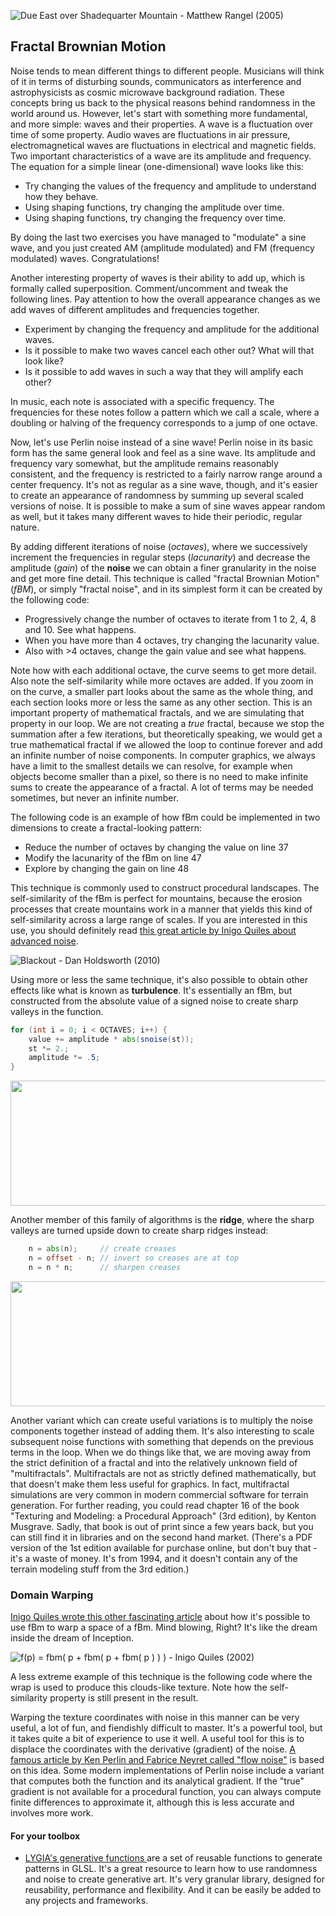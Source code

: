 ![Due East over Shadequarter Mountain - Matthew Rangel (2005) ](rangel.jpg)

## Fractal Brownian Motion

Noise tends to mean different things to different people. Musicians will think of it in terms of disturbing sounds, communicators as interference and astrophysicists as cosmic microwave background radiation. These concepts bring us back to the physical reasons behind randomness in the world around us. However, let's start with something more fundamental, and more simple: waves and their properties. A wave is a fluctuation over time of some property. Audio waves are fluctuations in air pressure, electromagnetical waves are fluctuations in electrical and magnetic fields. Two important characteristics of a wave are its amplitude and frequency. The equation for a simple linear (one-dimensional) wave looks like this:

<div class="simpleFunction" data="
float amplitude = 1.;
float frequency = 1.;
y = amplitude * sin(x * frequency);
"></div>

* Try changing the values of the frequency and amplitude to understand how they behave.
* Using shaping functions, try changing the amplitude over time.
* Using shaping functions, try changing the frequency over time.

By doing the last two exercises you have managed to "modulate" a sine wave, and you just created AM (amplitude modulated) and FM (frequency modulated) waves. Congratulations!

Another interesting property of waves is their ability to add up, which is formally called superposition. Comment/uncomment and tweak the following lines. Pay attention to how the overall appearance changes as we add waves of different amplitudes and frequencies together.

<div class="simpleFunction" data="
float amplitude = 1.;
float frequency = 1.;
y = sin(x * frequency);
float t = 0.01*(-u_time*130.0);
y += sin(x*frequency*2.1 + t)*4.5;
y += sin(x*frequency*1.72 + t*1.121)*4.0;
y += sin(x*frequency*2.221 + t*0.437)*5.0;
y += sin(x*frequency*3.1122+ t*4.269)*2.5;
y *= amplitude*0.06;
"></div>

* Experiment by changing the frequency and amplitude for the additional waves.
* Is it possible to make two waves cancel each other out? What will that look like?
* Is it possible to add waves in such a way that they will amplify each other?

In music, each note is associated with a specific frequency. The frequencies for these notes follow a pattern which we call a scale, where a doubling or halving of the frequency corresponds to a jump of one octave.

Now, let's use Perlin noise instead of a sine wave! Perlin noise in its basic form has the same general look and feel as a sine wave. Its amplitude and frequency vary somewhat, but the amplitude remains reasonably consistent, and the frequency is restricted to a fairly narrow range around a center frequency. It's not as regular as a sine wave, though, and it's easier to create an appearance of randomness by summing up several scaled versions of noise. It is possible to make a sum of sine waves appear random as well, but it takes many different waves to hide their periodic, regular nature.

By adding different iterations of noise (*octaves*), where we successively increment the frequencies in regular steps (*lacunarity*) and decrease the amplitude (*gain*) of the **noise** we can obtain a finer granularity in the noise and get more fine detail. This technique is called "fractal Brownian Motion" (*fBM*), or simply "fractal noise", and in its simplest form it can be created by the following code:

<div class="simpleFunction" data="// Properties
const int octaves = 1;
float lacunarity = 2.0;
float gain = 0.5;
//
// Initial values
float amplitude = 0.5;
float frequency = 1.;
//
// Loop of octaves
for (int i = 0; i < octaves; i++) {
&#9;y += amplitude * noise(frequency*x);
&#9;frequency *= lacunarity;
&#9;amplitude *= gain;
}"></div>

* Progressively change the number of octaves to iterate from 1 to 2, 4, 8 and 10. See what happens.
* When you have more than 4 octaves, try changing the lacunarity value.
* Also with >4 octaves, change the gain value and see what happens.

Note how with each additional octave, the curve seems to get more detail. Also note the self-similarity while more octaves are added. If you zoom in on the curve, a smaller part looks about the same as the whole thing, and each section looks more or less the same as any other section. This is an important property of mathematical fractals, and we are simulating that property in our loop. We are not creating a *true* fractal, because we stop the summation after a few iterations, but theoretically speaking, we would get a true mathematical fractal if we allowed the loop to continue forever and add an infinite number of noise components. In computer graphics, we always have a limit to the smallest details we can resolve, for example when objects become smaller than a pixel, so there is no need to make infinite sums to create the appearance of a fractal. A lot of terms may be needed sometimes, but never an infinite number.

The following code is an example of how fBm could be implemented in two dimensions to create a fractal-looking pattern:

<div class='codeAndCanvas' data='2d-fbm.frag'></div>

* Reduce the number of octaves by changing the value on line 37
* Modify the lacunarity of the fBm on line 47
* Explore by changing the gain on line 48

This technique is commonly used to construct procedural landscapes. The self-similarity of the fBm is perfect for mountains, because the erosion processes that create mountains work in a manner that yields this kind of self-similarity across a large range of scales. If you are interested in this use, you should definitely read [this great article by Inigo Quiles about advanced noise](http://www.iquilezles.org/www/articles/morenoise/morenoise.htm).

![Blackout - Dan Holdsworth (2010)](holdsworth.jpg)

Using more or less the same technique, it's also possible to obtain other effects like what is known as **turbulence**. It's essentially an fBm, but constructed from the absolute value of a signed noise to create sharp valleys in the function.

```glsl
for (int i = 0; i < OCTAVES; i++) {
    value += amplitude * abs(snoise(st));
    st *= 2.;
    amplitude *= .5;
}
```

<a href="../edit.php#13/turbulence.frag"><img src="turbulence-long.png"  width="520px" height="200px"></img></a>

Another member of this family of algorithms is the **ridge**, where the sharp valleys are turned upside down to create sharp ridges instead:

```glsl
    n = abs(n);     // create creases
    n = offset - n; // invert so creases are at top
    n = n * n;      // sharpen creases
```

<a href="../edit.php#13/ridge.frag"><img src="ridge-long.png"  width="520px" height="200px"></img></a>

Another variant which can create useful variations is to multiply the noise components together instead of adding them. It's also interesting to scale subsequent noise functions with something that depends on the previous terms in the loop. When we do things like that, we are moving away from the strict definition of a fractal and into the relatively unknown field of "multifractals". Multifractals are not as strictly defined mathematically, but that doesn't make them less useful for graphics. In fact, multifractal simulations are very common in modern commercial software for terrain generation. For further reading, you could read chapter 16 of the book "Texturing and Modeling: a Procedural Approach" (3rd edition), by Kenton Musgrave. Sadly, that book is out of print since a few years back, but you can still find it in libraries and on the second hand market. (There's a PDF version of the 1st edition available for purchase online, but don't buy that - it's a waste of money. It's from 1994, and it doesn't contain any of the terrain modeling stuff from the 3rd edition.)

### Domain Warping

[Inigo Quiles wrote this other fascinating article](http://www.iquilezles.org/www/articles/warp/warp.htm) about how it's possible to use fBm to warp a space of a fBm. Mind blowing, Right? It's like the dream inside the dream of Inception.

![ f(p) = fbm( p + fbm( p + fbm( p ) ) ) - Inigo Quiles (2002)](quiles.jpg)

A less extreme example of this technique is the following code where the wrap is used to produce this clouds-like texture. Note how the self-similarity property is still present in the result.

<div class='codeAndCanvas' data='clouds.frag'></div>

Warping the texture coordinates with noise in this manner can be very useful, a lot of fun, and fiendishly difficult to master. It's a powerful tool, but it takes quite a bit of experience to use it well. A useful tool for this is to displace the coordinates with the derivative (gradient) of the noise. [A famous article by Ken Perlin and Fabrice Neyret called "flow noise"](http://evasion.imag.fr/Publications/2001/PN01/) is based on this idea. Some modern implementations of Perlin noise include a variant that computes both the function and its analytical gradient. If the "true" gradient is not available for a procedural function, you can always compute finite differences to approximate it, although this is less accurate and involves more work.

#### For your toolbox

* [LYGIA's generative functions ](https://lygia.xyz/generative) are a set of reusable functions to generate patterns in GLSL. It's a great resource to learn how to use randomness and noise to create generative art. It's very granular library, designed for reusability, performance and flexibility. And it can be easily be added to any projects and frameworks.